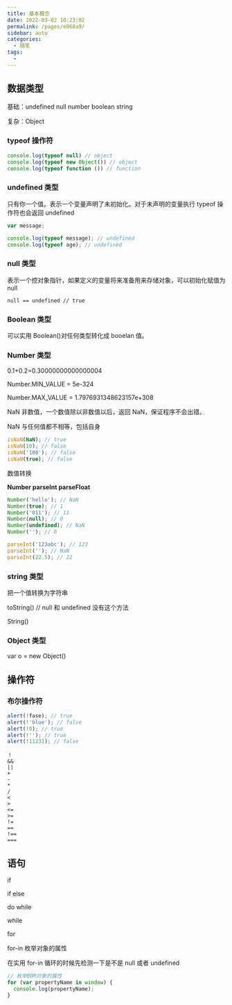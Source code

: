 ```yaml
---
title: 基本概念
date: 2022-03-02 10:23:02
permalink: /pages/e068a9/
sidebar: auto
categories:
  - 随笔
tags:
  - 
---
```

## 数据类型

基础：undefined null number boolean string

复杂：Object

### typeof 操作符

```js
console.log(typeof null) // object
console.log(typeof new Object()) // object
console.log(typeof function ()) // function
```

### undefined 类型

只有你一个值。表示一个变量声明了未初始化。对于未声明的变量执行 typeof 操作符也会返回 undefined

```js
var message;

console.log(typeof message); // undefined
console.log(typeof age); // undefined
```

### null 类型

表示一个控对象指针，如果定义的变量将来准备用来存储对象，可以初始化赋值为 null

`null == undefined // true`

### Boolean 类型

可以实用 Boolean()对任何类型转化成 booelan 值。

### Number 类型

0.1+0.2=0.30000000000000004

Number.MIN_VALUE = 5e-324

Number.MAX_VALUE = 1.7976931348623157e+308

NaN 非数值，一个数值除以非数值以后，返回 NaN，保证程序不会出错。

NaN 与任何值都不相等，包括自身

```js
isNaN(NaN); // true
isNaN(10); // false
isNaN('100'); // false
isNaN(true); // false
```

数值转换

**Number parseInt parseFloat**

```js
Number('hello'); // NaN
Number(true); // 1
Number('011'); // 11
Number(null); // 0
Number(undefined); // NaN
Number(''); // 0
```

```js
parseInt('123abc'); // 123
parseInt(''); // NaN
parseInt(22.5); // 22
```

### string 类型

把一个值转换为字符串

toString() // null 和 undefined 没有这个方法

String()

### Object 类型

var o = new Object()

## 操作符

### 布尔操作符

```js
alert(!fase); // true
alert(!'blue'); // false
alert(!0); // true
alert(!''); // true
alert(!11231); // false
```

```
！
&&
||
+
-
*
/
<
>
<=
>=
!=
==
!==
===
```

## 语句

if

if else

do while

while

for

for-in 枚举对象的属性

在实用 for-in 循环的时候先检测一下是不是 null 或者 undefined

```js
// 枚举BOM对象的属性
for (var propertyName in window) {
  console.log(propertyName);
}
```
